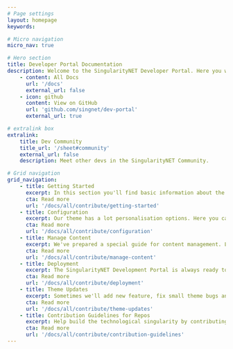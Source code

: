 ```yaml
---
# Page settings
layout: homepage
keywords:

# Micro navigation
micro_nav: true

# Hero section
title: Developer Portal Documentation
description: Welcome to the SingularityNET Developer Portal. Here you will find documentation related to the SingularityNET Developer Portal itself. Learn how to contribute content, launch your own local version of the SingularityNET Developer Portal, and how to use the right styling.
    - content: All Docs
      url: '/docs'
      external_url: false
    - icon: github
      content: View on GitHub
      url: 'github.com/singnet/dev-portal'
      external_url: true

# extralink box
extralink:
    title: Dev Community
    title_url: '/sheet#community'
    external_url: false
    description: Meet other devs in the SingularityNET Community.

# Grid navigation
grid_navigation:
    - title: Getting Started
      excerpt: In this section you'll find basic information about the SingularityNET Developer Portal theme and how to install it and use it properly.
      cta: Read more
      url: '/docs/all/contribute/getting-started'
    - title: Configuration
      excerpt: Our theme has a lot personalisation options. Here you can go through every single one available and set it properly to your wishes.
      cta: Read more
      url: '/docs/all/contribute/configuration'
    - title: Manage Content
      excerpt: We've prepared a special guide for content management. Let's learn how to add syntax highlighting, examples, callouts and much more.
      cta: Read more
      url: '/docs/all/contribute/manage-content'
    - title: Deployment
      excerpt: The SingularityNET Development Portal is always ready to deploy! You can host your own version on private web hosting, GitHub Pages or GitLab Pages. Choose the most suitable solution and deploy!
      cta: Read more
      url: '/docs/all/contribute/deployment'
    - title: Theme Updates
      excerpt: Sometimes we'll add new feature, fix small theme bugs and you'll need to update your SingularityNET Developer Portal in case you have installed it locally. In this section you can find a full theme update guide.
      cta: Read more
      url: '/docs/all/contribute/theme-updates'
    - title: Contribution Guidelines for Repos
      excerpt: Help build the technological singularity by contributing to the SingularityNET project.
      cta: Read more
      url: '/docs/all/contribute/contribution-guidelines'
---
```

